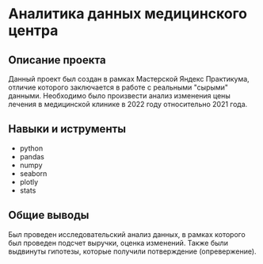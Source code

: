 # Аналитика данных медицинского центра
## Описание проекта 
Данный проект был создан в рамках Мастерской Яндекс Практикума, отличие которого заключается в работе с реальными "сырыми" данными. Необходимо было произвести анализ изменения цены лечения в медицинской клинике в 2022 году относительно 2021 года.
## Навыки и иструменты 
* python
* pandas
* numpy
* seaborn
* plotly
* stats
## Общие выводы
Был проведен исследовательский анализ данных, в рамках которого был проведен подсчет выручки, оценка изменений. Также были выдвинуты гипотезы, которые получили потверждение (опревержение).
